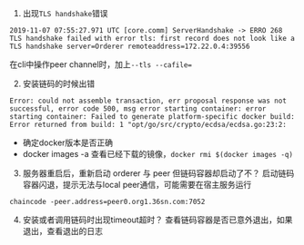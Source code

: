 1. 出现`TLS handshake`错误
```
2019-11-07 07:55:27.971 UTC [core.comm] ServerHandshake -> ERRO 268 TLS handshake failed with error tls: first record does not look like a TLS handshake server=Orderer remoteaddress=172.22.0.4:39556
```
在cli中操作peer channel时，加上`--tls --cafile=`




2. 安装链码的时候出错
```
Error: could not assemble transaction, err proposal response was not successful, error code 500, msg error starting container: error starting container: Failed to generate platform-specific docker build: Error returned from build: 1 "opt/go/src/crypto/ecdsa/ecdsa.go:23:2:
```
  * 确定docker版本是否正确
  * docker images -a 查看已经下载的镜像，`docker rmi $(docker images -q)`


3. 服务器重启后，重新启动 orderer 与 peer 但链码容器却启动了不？
启动链码容器闪退，提示无法与local peer通信，可能需要在宿主服务运行
```
chaincode -peer.address=peer0.org1.36sn.com:7052
```

4. 安装或者调用链码时出现timeout超时？
查看链码容器是否已意外退出，如果退出，查看退出的日志

